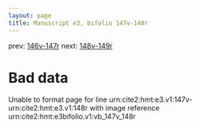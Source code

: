```yaml
---
layout: page
title: Manuscript e3, bifolio 147v-148r
---
```


prev: [146v-147r](../146v-147r/) next: [148v-149r](../148v-149r/)

# Bad data

Unable to format page for line urn:cite2:hmt:e3.v1:147v-urn:cite2:hmt:e3.v1:148r with image reference urn:cite2:hmt:e3bifolio.v1:vb_147v_148r
